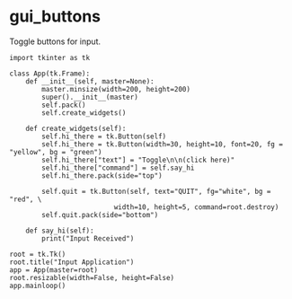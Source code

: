 # gui_buttons
Toggle buttons for input.

    import tkinter as tk

    class App(tk.Frame):
        def __init__(self, master=None):
            master.minsize(width=200, height=200)
            super().__init__(master)
            self.pack()
            self.create_widgets()

        def create_widgets(self):
            self.hi_there = tk.Button(self)
            self.hi_there = tk.Button(width=30, height=10, font=20, fg = "yellow", bg = "green")
            self.hi_there["text"] = "Toggle\n\n(click here)"
            self.hi_there["command"] = self.say_hi
            self.hi_there.pack(side="top")

            self.quit = tk.Button(self, text="QUIT", fg="white", bg = "red", \
                              width=10, height=5, command=root.destroy)
            self.quit.pack(side="bottom")

        def say_hi(self):
            print("Input Received")

    root = tk.Tk()
    root.title("Input Application")
    app = App(master=root)
    root.resizable(width=False, height=False)
    app.mainloop()

